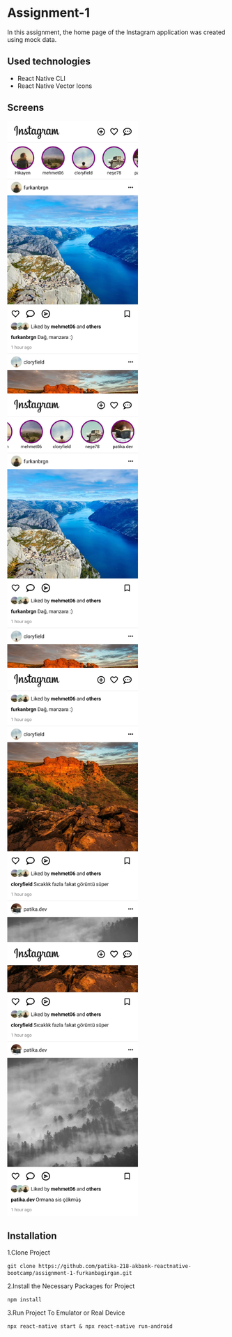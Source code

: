 # Assignment-1
In this assignment, the home page of the Instagram application was created using mock data.

## Used technologies
- React Native CLI
- React Native Vector Icons

## Screens
<div>
<kbd><img src="screenshots/shot1.jpg" width="300"></kbd>
<kbd><img src="screenshots/shot2.jpg" width="300"></kbd>
</div>
<div>
<kbd><img src="screenshots/shot3.jpg" width="300"></kbd>
<kbd><img src="screenshots/shot4.jpg" width="300"></kbd>
</div>

## Installation
1.Clone Project
```
git clone https://github.com/patika-218-akbank-reactnative-bootcamp/assignment-1-furkanbagirgan.git
```
2.Install the Necessary Packages for Project
```
npm install
```
3.Run Project To Emulator or Real Device
```
npx react-native start & npx react-native run-android
```

